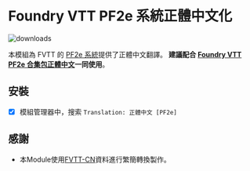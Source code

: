 # Foundry VTT PF2e 系統正體中文化

![downloads](https://img.shields.io/github/downloads/hktrpg/pf2_cn_to_zh-tw/total)

本模組為 FVTT 的 [PF2e 系統](https://gitlab.com/hooking/foundry-vtt---pathfinder-2e)提供了正體中文翻譯。
**建議配合 [Foundry VTT PF2e 合集包正體中文](https://github.com/hktrpg/pf2e_compendium_chn)一同使用**。

## 安裝

- [x] 模組管理器中，搜索 `Translation: 正體中文 [PF2e]`

## 感謝

- 本Module使用[FVTT-CN](https://github.com/fvtt-cn/pf2_cn)資料進行繁簡轉換製作。
